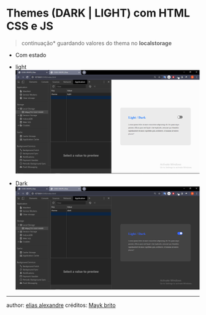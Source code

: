 # Themes (DARK | LIGHT) com HTML CSS e JS

> continuação\* guardando valores do thema no **localstorage**

- Com estado

- light
  ![light](./assets/clips/light.png)

- Dark
  ![Dark](./assets/clips/dark.png)

---

author: [elias alexandre](https://github.com/eliasallex)
créditos: [Mayk brito](https://gist.github.com/maykbrito/f3744039fcc20db62d6cfd502aa2bc86)
